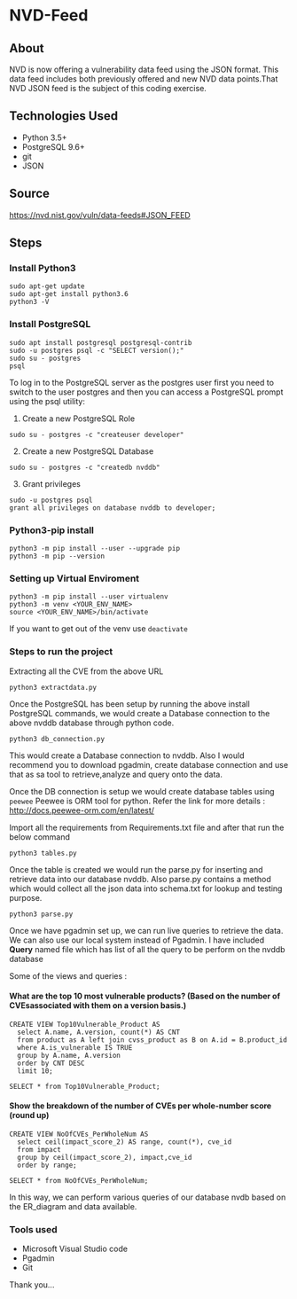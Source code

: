 # NVD-Feed

## About
NVD is now offering a vulnerability data feed using the JSON format. This data feed includes both previously offered and new NVD data points.That NVD JSON feed is the subject of this coding exercise.

## Technologies Used
* Python 3.5+
* PostgreSQL 9.6+
* git
* JSON

## Source 

https://nvd.nist.gov/vuln/data-feeds#JSON_FEED

## Steps

### Install Python3

``` 
sudo apt-get update
sudo apt-get install python3.6
python3 -V
```
### Install PostgreSQL

```
sudo apt install postgresql postgresql-contrib
sudo -u postgres psql -c "SELECT version();"
sudo su - postgres
psql
```
To log in to the PostgreSQL server as the postgres user first you need to switch to the user postgres and then you can access a PostgreSQL prompt using the psql utility:

1. Create a new PostgreSQL Role
```  
sudo su - postgres -c "createuser developer" 
```

2. Create a new PostgreSQL Database
```  
sudo su - postgres -c "createdb nvddb" 
```

3. Grant privileges
``` 
sudo -u postgres psql
grant all privileges on database nvddb to developer;
```
### Python3-pip install

```
python3 -m pip install --user --upgrade pip
python3 -m pip --version
```
### Setting up Virtual Enviroment

``` 
python3 -m pip install --user virtualenv
python3 -m venv <YOUR_ENV_NAME>
source <YOUR_ENV_NAME>/bin/activate
```
If you want to get out of the venv use  `deactivate`

### Steps to run the project

Extracting all the CVE from the above URL

```python3 extractdata.py```

Once the PostgreSQL has been setup by running the above install PostgreSQL commands, we would create a Database connection to the above nvddb database through python code.

```python3 db_connection.py```

This would create a Database connection to nvddb. Also I would recommend you to download pgadmin, create database connection and use that as sa tool to retrieve,analyze and query onto the data.

Once the DB connection is setup we would create database tables using ```peewee``` Peewee is ORM tool for python.
Refer the link for more details : http://docs.peewee-orm.com/en/latest/

Import all the requirements from Requirements.txt file and after that run the below command

```python3 tables.py```

Once the table is created we would run the parse.py for inserting and retrieve data into our database nvddb. Also parse.py contains a method which would collect all the json data into schema.txt for lookup and testing purpose.

```python3 parse.py```

Once we have pgadmin set up, we can run live queries to retrieve the data. We can also use our local system instead of Pgadmin. I have included **Query** named file which has list of all the query to be perform on the nvddb database

Some of the views and queries :

#### What are the top 10 most vulnerable products? (Based on the number of CVEsassociated with them on a version basis.)

```
CREATE VIEW Top10Vulnerable_Product AS
  select A.name, A.version, count(*) AS CNT
  from product as A left join cvss_product as B on A.id = B.product_id
  where A.is_vulnerable IS TRUE
  group by A.name, A.version
  order by CNT DESC
  limit 10;

SELECT * from Top10Vulnerable_Product;

```
#### Show the breakdown of the number of CVEs per whole-number score (round up)

``` 
CREATE VIEW NoOfCVEs_PerWholeNum AS 
  select ceil(impact_score_2) AS range, count(*), cve_id
  from impact
  group by ceil(impact_score_2), impact,cve_id
  order by range;

SELECT * from NoOfCVEs_PerWholeNum;

```
In this way, we can perform various queries of our database nvdb based on the ER_diagram and data available. 

### Tools used

* Microsoft Visual Studio code
* Pgadmin
* Git


Thank you...
